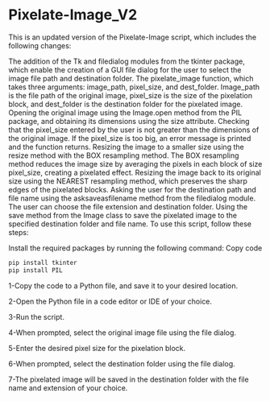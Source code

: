 # Pixelate-Image_V2
This is an updated version of the Pixelate-Image script, which includes the following changes:

The addition of the Tk and filedialog modules from the tkinter package, which enable the creation of a GUI file dialog for the user to select the image file path and destination folder.
The pixelate_image function, which takes three arguments: image_path, pixel_size, and dest_folder. Image_path is the file path of the original image, pixel_size is the size of the pixelation block, and dest_folder is the destination folder for the pixelated image.
Opening the original image using the Image.open method from the PIL package, and obtaining its dimensions using the size attribute.
Checking that the pixel_size entered by the user is not greater than the dimensions of the original image. If the pixel_size is too big, an error message is printed and the function returns.
Resizing the image to a smaller size using the resize method with the BOX resampling method. The BOX resampling method reduces the image size by averaging the pixels in each block of size pixel_size, creating a pixelated effect.
Resizing the image back to its original size using the NEAREST resampling method, which preserves the sharp edges of the pixelated blocks.
Asking the user for the destination path and file name using the asksaveasfilename method from the filedialog module. The user can choose the file extension and destination folder.
Using the save method from the Image class to save the pixelated image to the specified destination folder and file name.
To use this script, follow these steps:

Install the required packages by running the following command:
Copy code
```python
pip install tkinter
pip install PIL
```
1-Copy the code to a Python file, and save it to your desired location.

2-Open the Python file in a code editor or IDE of your choice.

3-Run the script.

4-When prompted, select the original image file using the file dialog.

5-Enter the desired pixel size for the pixelation block.

6-When prompted, select the destination folder using the file dialog.

7-The pixelated image will be saved in the destination folder with the file name and extension of your choice.
